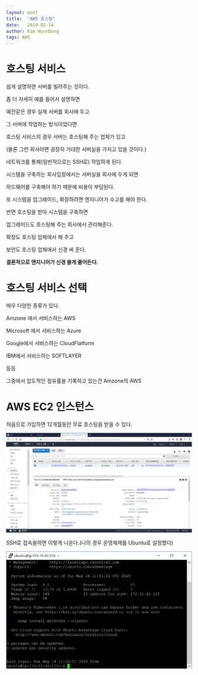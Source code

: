 ```yaml
---
layout: post
title:  "AWS 호스팅"
date:   2019-05-14
author: Kim HyunDong
tags: AWS
---
```

# 호스팅 서비스 

쉽게 설명하면 서버를 빌려주는 것이다.

좀 더 자세히 예를 들어서 설명하면 

예전같은 경우 실제 서버를 회사에 두고 

그 서버에 작업하는 방식이었다면

호스팅 서비스의 경우 서버는 호스팅해 주는 업체가 있고

(물론 그런 회사라면 굉장히 거대한 서버실을 가지고 있을 것이다.)

네트워크를 통해(일반적으로는 SSH로) 작업하게 된다.

시스템을 구축하는 회사입장에서는 서버실을 회사에 두게 되면 

하드웨어를 구축해야 하기 때문에 비용이 부담된다. 

또 시스템을 업그레이드, 확장하려면 엔지니어가 수고를 해야 한다.

반면 호스팅을 받아 시스템을 구축하면 

업그레이드도 호스팅해 주는 회사에서 관리해준다.

확장도 호스팅 업체에서 해 주고

보안도 호스팅 업체에서 신경 써 준다.

**결론적으로 엔지니어가 신경 쓸게 줄어든다.**

# 호스팅 서비스 선택

매우 다양한 종류가 있다.

Amzone 에서 서비스하는 AWS

Microsoft 에서 서비스하는 Azure

Google에서 서비스하는 CloudFlatform

IBM에서 서비스하는 SOFTLAYER

등등 

그중에서 압도적인 점유률을 기록하고 있는건 Amzone의 AWS


# AWS EC2 인스턴스

처음으로 가입하면 12개월동안 무료 호스팅을 받을 수 있다.

![아마존 인스턴스](/image/20190514/20190514_aws.jpg)

SSH로 접속을하면 이렇게 나온다.(나의 경우 운영체제를 Ubuntu로 설정했다)

![터미널 화면](/image/20190514/20190514_terminal.jpg)

